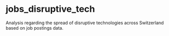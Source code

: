 # jobs_disruptive_tech
Analysis regarding the spread of disruptive technologies across Switzerland based on job postings data.
